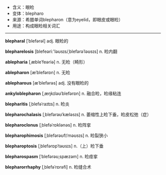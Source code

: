 - <span class="definition">含义：眼睑</span>
- <span class="definition">变体：blepharo</span>
- <span class="definition">来源：希腊单词blepharon（意为eyelid，即眼皮或眼睑）</span>
- <span class="definition">用途：构成眼睑相关词汇</span>


---

<span class="vocabulary">**blepharal**</span> [ˈblefərəl] adj. 眼睑的

<span class="vocabulary">**blepharelosis**</span> [blefeəri:'ləʊsɪs/ˌblefərəˈləʊsɪs] n. 睑内翻

<span class="vocabulary">**ablepharia**</span> [ˌæbleˈfeəriə] n. 无睑（畸形）

<span class="vocabulary">**ablepharon**</span> [æˈblefərɒn] n. 无睑

<span class="vocabulary">**ablepharous**</span> [æˈblefərəs] adj. 没有眼睑的

<span class="vocabulary">**ankyloblepharon**</span> [ˌæŋkɪləʊˈblefərɒn] n. 融合睑，睑缘粘连

<span class="vocabulary">**blepharitis**</span> [ˌblefəˈraɪtɪs] n. 睑炎

<span class="vocabulary">**blepharochalasis**</span> [ˌblefərəʊˈkæləsɪs] n. 萎缩性上睑下垂，睑皮松弛（症）

<span class="vocabulary">**blepharoclonus**</span> [ˌblefəˈrɒklənəs] n. 睑阵挛

<span class="vocabulary">**blepharophimosis**</span> [ˌblefərəʊfɪˈməʊsɪs] n. 睑裂狭小

<span class="vocabulary">**blepharoptosis**</span> [ˌblefərɒpˈtəʊsɪs] n.（上）睑下垂

<span class="vocabulary">**blepharospasm**</span> [ˈblefərəʊˌspæzəm] n. 睑痉挛

<span class="vocabulary">**blepharorrhaphy**</span> [ˌblefəˈrɒrəfi] n. 睑缝合术
